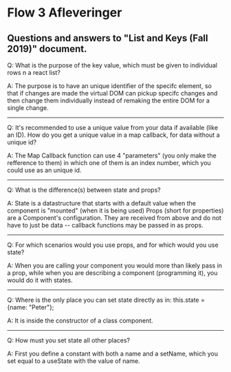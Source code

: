 # Flow 3 Afleveringer

## Questions and answers to "List and Keys  (Fall 2019)" document.
Q: What is the purpose of the key value, which must be given to individual rows n a react list?

A: The purpose is to have an unique identifier of the specifc element, so that if changes are made
    the virtual DOM can pickup specifc changes and then change them individually instead of remaking
    the entire DOM for a single change.

----------------------------------------------------------------------------------------------------------------------------------

Q: It's recommended to use a unique value from your data if available (like an ID). 
   How do you get a unique value in a map callback, for data without a unique id?
   
A: The Map Callback function can use 4 "parameters" (you only make the refference to them) in which
   one of them is an index number, which you could use as an unique id.

----------------------------------------------------------------------------------------------------------------------------------

Q: What is the difference(s) between state and props?

A: State is a datastructure that starts with a default value when the component is "mounted" (when it is being used)
   Props (short for properties) are a Component's configuration. They are received from above and do not have to just be data
   -- callback functions may be passed in as props.

----------------------------------------------------------------------------------------------------------------------------------

Q: For which scenarios would you use props, and for which would you use state?

A: When you are calling your component you would more than likely pass in a prop, while when you are describing a 
   component (programming it), you would do it with states.

----------------------------------------------------------------------------------------------------------------------------------

Q: Where is the only place you can set state directly as in:  this.state = {name: "Peter"};

A: It is inside the constructor of a class component.

----------------------------------------------------------------------------------------------------------------------------------

Q: How must you set state all other places?

A: First you define a constant with both a name and a setName, which you set equal to a useState with the value of name.
